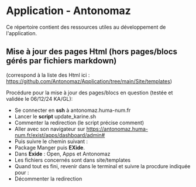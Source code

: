 # Application - Antonomaz

Ce répertoire contient des ressources utiles au développement de l'application.

## Mise à jour des pages Html (hors pages/blocs gérés par fichiers markdown)
(correspond à la liste des Html ici : https://github.com/Antonomaz/Application/tree/main/Site/templates)

Procédure pour la mise à jour des pages/blocs en question (testée et validée le 06/12/24 KA/GL):

- Se connecter en **ssh** à antonomaz.huma-num.fr
- Lancer le **script** update_karine.sh
- Commenter la redirection (le script précise comment)
- Aller avec son navigateur sur https://antonomaz.huma-num.fr/exist/apps/dashboard/admin#
- Puis suivre le chemin suivant :
- Package Manger puis **EXide**.
- Dans **Exide** : Open, Apps et Antonomaz
- Les fichiers concernés sont dans site/templates
- Quand tout es fini, revenir dans le terminal et suivre la procdure indiquée pour :
- Décommenter la redirection
